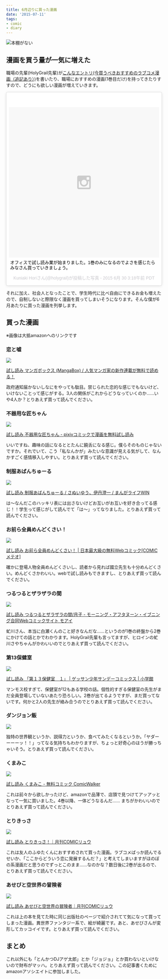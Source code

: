 ```yaml
---
title: 6月辺りに買った漫画
date: '2015-07-11'
tags:
- comic
- diary
---
```


![本棚がない](2015/comics-bought-at-june.jpeg)

## 漫画を買う量が一気に増えた

職場の先輩(HolyGrail先輩)が[こんなエントリ(今買うべきおすすめのラブコメ漫画（追記あり）)](http://holygrail.hatenablog.com/entry/2015/06/02/230105)を書いたり、職場におすすめの漫画(1巻目だけ)を持ってきたりすすので、どうにも欲しい漫画が増えていきます。

<blockquote class="instagram-media" data-instgrm-captioned data-instgrm-version="4" style=" background:#FFF; border:0; border-radius:3px; box-shadow:0 0 1px 0 rgba(0,0,0,0.5),0 1px 10px 0 rgba(0,0,0,0.15); margin: 1px; max-width:658px; padding:0; width:99.375%; width:-webkit-calc(100% - 2px); width:calc(100% - 2px);"><div style="padding:8px;"> <div style=" background:#F8F8F8; line-height:0; margin-top:40px; padding:50.0% 0; text-align:center; width:100%;"> <div style=" background:url(data:image/png;base64,iVBORw0KGgoAAAANSUhEUgAAACwAAAAsCAMAAAApWqozAAAAGFBMVEUiIiI9PT0eHh4gIB4hIBkcHBwcHBwcHBydr+JQAAAACHRSTlMABA4YHyQsM5jtaMwAAADfSURBVDjL7ZVBEgMhCAQBAf//42xcNbpAqakcM0ftUmFAAIBE81IqBJdS3lS6zs3bIpB9WED3YYXFPmHRfT8sgyrCP1x8uEUxLMzNWElFOYCV6mHWWwMzdPEKHlhLw7NWJqkHc4uIZphavDzA2JPzUDsBZziNae2S6owH8xPmX8G7zzgKEOPUoYHvGz1TBCxMkd3kwNVbU0gKHkx+iZILf77IofhrY1nYFnB/lQPb79drWOyJVa/DAvg9B/rLB4cC+Nqgdz/TvBbBnr6GBReqn/nRmDgaQEej7WhonozjF+Y2I/fZou/qAAAAAElFTkSuQmCC); display:block; height:44px; margin:0 auto -44px; position:relative; top:-22px; width:44px;"></div></div> <p style=" margin:8px 0 0 0; padding:0 4px;"> <a href="https://instagram.com/p/4jLb3ouZga/" style=" color:#000; font-family:Arial,sans-serif; font-size:14px; font-style:normal; font-weight:normal; line-height:17px; text-decoration:none; word-wrap:break-word;" target="_top">オフィスで試し読み業が始まりました。1巻のみになるのでよさを感じたらみなさん買っていきましょう。</a></p> <p style=" color:#c9c8cd; font-family:Arial,sans-serif; font-size:14px; line-height:17px; margin-bottom:0; margin-top:8px; overflow:hidden; padding:8px 0 7px; text-align:center; text-overflow:ellipsis; white-space:nowrap;">Kuniaki Horiさん(@holygrail)が投稿した写真 - <time style=" font-family:Arial,sans-serif; font-size:14px; line-height:17px;" datetime="2015-06-30T10:18:26+00:00">2015 6月 30 3:18午前 PDT</time></p></div></blockquote>
<script async defer src="//platform.instagram.com/en_US/embeds.js"></script>


それに加え、社会人となったことで、学生時代に比べ自由にできるお金も増えたので、自制しないと際限なく漫画を買ってしまいそうになります。そんな僕が6月あたりに買った漫画を列挙します。

## 買った漫画

※画像は大抵amazonへのリンクです

### 恋と嘘

<a href="http://www.amazon.co.jp/gp/product/4063952843/ref=as_li_ss_il?ie=UTF8&camp=247&creative=7399&creativeASIN=4063952843&linkCode=as2&tag=yusuke199403-22"><img border="0" src="https://ws-fe.amazon-adsystem.com/widgets/q?_encoding=UTF8&ASIN=4063952843&Format=_SL250_&ID=AsinImage&MarketPlace=JP&ServiceVersion=20070822&WS=1&tag=yusuke199403-22" ></a><img src="https://ir-jp.amazon-adsystem.com/e/ir?t=yusuke199403-22&l=as2&o=9&a=4063952843" width="1" height="1" border="0" alt="" style="border:none !important; margin:0px !important;" />


[試し読み マンガボックス (MangaBox) / 人気マンガ家の新作連載が無料で読める！](https://www.mangabox.me/)


政府通知届かないしなにをやっても駄目。禁じられた恋的な感じでもないけど、いけないことって感じがする。3人の関係がこれからどうなっていくのか……いや4人か？とりあえず買って読んでください。


### 不器用な匠ちゃん

<a href="http://www.amazon.co.jp/gp/product/4840147434/ref=as_li_ss_il?ie=UTF8&camp=247&creative=7399&creativeASIN=4840147434&linkCode=as2&tag=yusuke199403-22"><img border="0" src="https://ws-fe.amazon-adsystem.com/widgets/q?_encoding=UTF8&ASIN=4840147434&Format=_SL250_&ID=AsinImage&MarketPlace=JP&ServiceVersion=20070822&WS=1&tag=yusuke199403-22" ></a><img src="https://ir-jp.amazon-adsystem.com/e/ir?t=yusuke199403-22&l=as2&o=9&a=4840147434" width="1" height="1" border="0" alt="" style="border:none !important; margin:0px !important;" />


[試し読み 不器用な匠ちゃん - pixivコミックで漫画を無料試し読み](http://comic.pixiv.net/works/287)


いいですね、趣味の話になるととたんに饒舌になる感じ。僕らそのものじゃないですか。それでいて、こう「私なんかが」みたいな意識が見える気がして、なんかすごく感情移入しやすい。とりあえず買って読んでください。


### 制服あばんちゅーる

<a href="http://www.amazon.co.jp/gp/product/4812487994/ref=as_li_ss_il?ie=UTF8&camp=247&creative=7399&creativeASIN=4812487994&linkCode=as2&tag=yusuke199403-22"><img border="0" src="https://ws-fe.amazon-adsystem.com/widgets/q?_encoding=UTF8&ASIN=4812487994&Format=_SL250_&ID=AsinImage&MarketPlace=JP&ServiceVersion=20070822&WS=1&tag=yusuke199403-22" ></a><img src="https://ir-jp.amazon-adsystem.com/e/ir?t=yusuke199403-22&l=as2&o=9&a=4812487994" width="1" height="1" border="0" alt="" style="border:none !important; margin:0px !important;" />


[試し読み 制服あばんちゅーる / さぬいゆう、伊丹澄一 / まんがライフWIN](http://mangalifewin.takeshobo.co.jp/rensai/seifukuavan/)


は〜なんだこのハッキリ表には出さないけどお互いがお互いを好き合ってる感じ！！学生って感じがして読んでて「は～」ってなりました。とりあえず買って読んでください。


### お前ら全員めんどくさい！

<a href="http://www.amazon.co.jp/gp/product/459385783X/ref=as_li_ss_il?ie=UTF8&camp=247&creative=7399&creativeASIN=459385783X&linkCode=as2&tag=yusuke199403-22"><img border="0" src="https://ws-fe.amazon-adsystem.com/widgets/q?_encoding=UTF8&ASIN=459385783X&Format=_SL250_&ID=AsinImage&MarketPlace=JP&ServiceVersion=20070822&WS=1&tag=yusuke199403-22" ></a><img src="https://ir-jp.amazon-adsystem.com/e/ir?t=yusuke199403-22&l=as2&o=9&a=459385783X" width="1" height="1" border="0" alt="" style="border:none !important; margin:0px !important;" />


[試し読み お前ら全員めんどくさい！ | 日本最大級の無料Webコミック[COMICメテオ]](http://comic-meteor.jp/omaera/)


確かに登場人物全員めんどくさいし、読者から見れば國立先生も十分めんどくさい。めんどくさかわいい。webで試し読みもできますし、とりあえず買って読んでください。


### つるつるとザラザラの間

<a href="http://www.amazon.co.jp/gp/product/4063879054/ref=as_li_ss_il?ie=UTF8&camp=247&creative=7399&creativeASIN=4063879054&linkCode=as2&tag=yusuke199403-22"><img border="0" src="https://ws-fe.amazon-adsystem.com/widgets/q?_encoding=UTF8&ASIN=4063879054&Format=_SL250_&ID=AsinImage&MarketPlace=JP&ServiceVersion=20070822&WS=1&tag=yusuke199403-22" ></a><img src="https://ir-jp.amazon-adsystem.com/e/ir?t=yusuke199403-22&l=as2&o=9&a=4063879054" width="1" height="1" border="0" alt="" style="border:none !important; margin:0px !important;" />


[試し読み つるつるとザラザラの間/月子 - モーニング・アフタヌーン・イブニング合同Webコミックサイト モアイ](http://www.moae.jp/comic/tsuruzara)


虻川さん、本当に白瀬くんのこと好きなんだな……というのが1巻の終盤から2巻にかけての話とかでわかります。HolyGrail先輩も言ってますが、ヒロインの虻川さやちゃんがかわいいのでとりあえず買って読んでください。


### 第13保健室

<a href="http://www.amazon.co.jp/gp/product/4091255248/ref=as_li_ss_il?ie=UTF8&camp=247&creative=7399&creativeASIN=4091255248&linkCode=as2&tag=yusuke199403-22"><img border="0" src="https://ws-fe.amazon-adsystem.com/widgets/q?_encoding=UTF8&ASIN=4091255248&Format=_SL250_&ID=AsinImage&MarketPlace=JP&ServiceVersion=20070822&WS=1&tag=yusuke199403-22" ></a><img src="https://ir-jp.amazon-adsystem.com/e/ir?t=yusuke199403-22&l=as2&o=9&a=4091255248" width="1" height="1" border="0" alt="" style="border:none !important; margin:0px !important;" />


[試し読み 「第１３保健室　１」 | ゲッサン少年サンデーコミックス    | 小学館](http://sample.shogakukan.co.jp/bv?isbn=9784091255242)


マンモス校すぎて、保健室が12もある学校の話。個性的すぎる保健室の先生がまだ全員登場していないあたり恐ろしい。2巻が出てるようですが、まだ買ってないです。何かと2人の先生が絡み合うのでとりあえず買って読んでください。


### ダンジョン飯

<a href="http://www.amazon.co.jp/gp/product/4047301531/ref=as_li_ss_il?ie=UTF8&camp=247&creative=7399&creativeASIN=4047301531&linkCode=as2&tag=yusuke199403-22"><img border="0" src="https://ws-fe.amazon-adsystem.com/widgets/q?_encoding=UTF8&ASIN=4047301531&Format=_SL250_&ID=AsinImage&MarketPlace=JP&ServiceVersion=20070822&WS=1&tag=yusuke199403-22" ></a><img src="https://ir-jp.amazon-adsystem.com/e/ir?t=yusuke199403-22&l=as2&o=9&a=4047301531" width="1" height="1" border="0" alt="" style="border:none !important; margin:0px !important;" />


独特の世界観というか、説得力というか、食べてみたくなるというか。「ヤダーーーーッ！！」ってなる気持ちもわかりますが、ちょっと好奇心のほうが勝っちゃいそう。とりあえず買って読んでください。


### くまみこ

<a href="http://www.amazon.co.jp/gp/product/4040665767/ref=as_li_ss_il?ie=UTF8&camp=247&creative=7399&creativeASIN=4040665767&linkCode=as2&tag=yusuke199403-22"><img border="0" src="https://ws-fe.amazon-adsystem.com/widgets/q?_encoding=UTF8&ASIN=4040665767&Format=_SL250_&ID=AsinImage&MarketPlace=JP&ServiceVersion=20070822&WS=1&tag=yusuke199403-22" ></a><img src="https://ir-jp.amazon-adsystem.com/e/ir?t=yusuke199403-22&l=as2&o=9&a=4040665767" width="1" height="1" border="0" alt="" style="border:none !important; margin:0px !important;" />


[試し読み くまみこ - 無料コミック ComicWalker](http://comic-walker.com/contents/detail/KDCW_MF01000004010000_68/)


これは前々から欲しかったけど、amazonで品薄で、店頭で見つけてアッアッとなって一気に買いました。4巻以降、一体どうなるんだ…… まちがかわいいのでとりあえず買って読んでください。


### とりきっさ

<a href="http://www.amazon.co.jp/gp/product/4199504567/ref=as_li_ss_il?ie=UTF8&camp=247&creative=7399&creativeASIN=4199504567&linkCode=as2&tag=yusuke199403-22"><img border="0" src="https://ws-fe.amazon-adsystem.com/widgets/q?_encoding=UTF8&ASIN=4199504567&Format=_SL250_&ID=AsinImage&MarketPlace=JP&ServiceVersion=20070822&WS=1&tag=yusuke199403-22" ></a><img src="https://ir-jp.amazon-adsystem.com/e/ir?t=yusuke199403-22&l=as2&o=9&a=4199504567" width="1" height="1" border="0" alt="" style="border:none !important; margin:0px !important;" />


[試し読み とりきっさ！｜月刊COMICリュウ](http://www.comic-ryu.jp/_torikissa/index.html)


これは友人のふゆたくんにおすすめされて買った漫画。ラブコメばっか読んでるせいか、「ここからどういう恋に発展するんだ？」と考えてしまいますがほのぼの系漫画だと思うのでずっとこのまま……なのかな？数日後に2巻が出るので、とりあえず買って読んでください。


### あせびと空世界の冒険者

<a href="http://www.amazon.co.jp/gp/product/4199504168/ref=as_li_ss_il?ie=UTF8&camp=247&creative=7399&creativeASIN=4199504168&linkCode=as2&tag=yusuke199403-22"><img border="0" src="https://ws-fe.amazon-adsystem.com/widgets/q?_encoding=UTF8&ASIN=4199504168&Format=_SL250_&ID=AsinImage&MarketPlace=JP&ServiceVersion=20070822&WS=1&tag=yusuke199403-22" ></a><img src="https://ir-jp.amazon-adsystem.com/e/ir?t=yusuke199403-22&l=as2&o=9&a=4199504168" width="1" height="1" border="0" alt="" style="border:none !important; margin:0px !important;" />


[試し読み あせびと空世界の冒険者｜月刊COMICリュウ](http://www.comic-ryu.jp/_asebi/index.html)


これは上の本を見てた時に同じ出版社のページで紹介されてて気になって買ってしまった漫画。異世界ファンタジー系で、絵が綺麗です。あと、あせびさんが変形してカッコイイです。とりあえず買って読んでください。


## まとめ

これ以外にも「とんかつDJアゲ太郎」とか「ジョジョ」とか買わないといけないので財布がマッハ。とりあえず買って読んでください。この記事書くためにamazonアソシエイトに参加しました。

